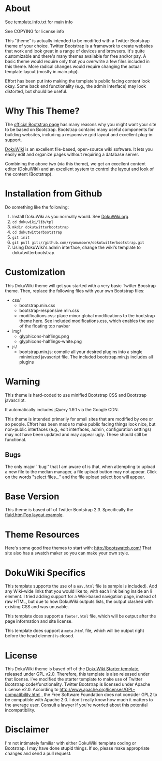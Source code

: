 # About

See template.info.txt for main info

See COPYING for license info


This "theme" is actually intended to be modified with a Twitter Bootstrap theme
of your choice. Twitter Bootstrap is a framework to create websites that work
and look great in a range of devices and browsers.  It's quite customizable and
there's many themes available for free and/or pay. A basic theme would require
only that you overwrite a few files included in this theme. More radical
changes would require changing the actual template layout (mostly in main.php).

Effort has been put into making the template's public facing content look okay.
Some back end functionality (e.g., the admin interface) may look distorted, but
should be useful.

# Why This Theme?

The [official Bootstrap page](http://twitter.github.com/bootstrap/) has many
reasons why you might want your site to be based on Bootstrap. Bootstrap
contains many useful components for building websites, including a responsive
grid layout and excellent plug-in support.

[DokuWiki](https://www.dokuwiki.org/) is an excellent file-based, open-source
wiki software. It lets you easily edit and organize pages without requiring a
database server.

Combining the above two (via this theme), we get an excellent content editor
(DokuWiki) and an excellent system to control the layout and look of the
content (Bootstrap).

# Installation from Github

Do something like the following:

1. Install DokuWiki as you normally would. See
   [DokuWiki.org](https://www.dokuwiki.org).
2. ```cd dokuwiki/lib/tpl```
3. ```mkdir dokutwitterbootstrap```
4. ```cd dokutwitterbootstrap```
5. ```git init```
6. ```git pull git://github.com/ryanwmoore/dokutwitterbootstrap.git```
7. Using DokuWiki's admin interface, change the wiki's template to
   dokutwitterbootstrap.

# Customization

This DokuWiki theme will get you started with a very basic Twitter Boostrap
theme. Then, replace the following files with your own Bootstrap files:

* css/
    * bootstrap.min.css
    * bootstrap-responsive.min.css
    * modifications.css: place minor global modifications to the
      bootstrap theme here. See included modifications.css, which enables the
      use of the floating top navbar 
* img/
    * glyphicons-halflings.png
    * glyphicons-halflings-white.png
* js/
    * bootstrap.min.js: compile all your desired plugins into a single
      minimized javascript file. The included bootstrap.min.js includes all
      plugins 

# Warning

This theme is hard-coded to use minified Bootstrap CSS and Bootstrap javascript. 

It automatically includes jQuery 1.9.1 via the Google CDN.

This theme is intended primarily for small sites that are modified by one or so
people. Effort has been made to make public facing things look nice, but
non-public interfaces (e.g., edit interfaces, admin, configuration settings)
may not have been updated and may appear ugly. These should still be
functional.

##  Bugs

The only major ``bug'' that I am aware of is that, when attempting to upload a
new file to the median manager, a file upload button may not appear.  Click on
the words "select files..." and the file upload select box will appear.


# Base Version

This theme is based off of Twitter Bootstrap 2.3. Specifically the [fluid.htmlTop
layout example](http://twitter.github.com/bootstrap/examples/fluid.html).


# Theme Resources

Here's some good free themes to start with: http://bootswatch.com/
That site also has a swatch maker so you can make your own style.

# DokuWiki Specifics

This template supports the use of a ```nav.html``` file (a sample is included).
Add any Wiki-wide links that you would like to, with each link being inside an
li element. I tried adding support for a Wiki-based navigation page, instead of
raw HTML, but due to how DokuWiki outputs lists, the output clashed with
existing CSS and was unusable.

This template does support a ```footer.html``` file, which will be output after
the page information and site license.

This template does support a ```meta.html``` file, which will be output right
before the head element is closed.

# License

This DokuWiki theme is based off of the [DokuWiki Starter
template](https://github.com/selfthinker/dokuwiki_template_starter/), released
under GPL v2.0. Therefore, this template is also released under that license.
I've modified the starter template to make use of Twitter Bootstrap
code/functionality. Twitter Bootstrap is licensed under Apache License v2.0.
According to http://www.apache.org/licenses/GPL-compatibility.html , the Free
Software Foundation does not consider GPL2 to be compatible with Apache 2.0. I
don't really know how much it matters to the average user. Consult a lawyer if
you're worried about this potential incompatibility. 


# Disclaimer

I'm not intimately familiar with either DokuWiki template coding or Bootstrap.
I may have done stupid things. If so, please make appropriate changes and
send a pull request.

